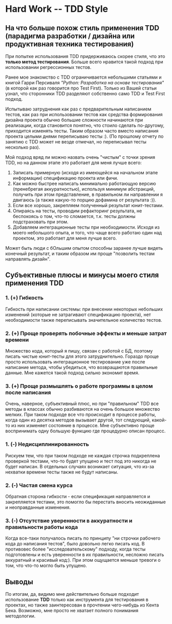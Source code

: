 # Hard Work -- TDD Style

## На что больше похож стиль применения TDD (парадигма разработки / дизайна или продуктивная техника тестирования)

При попытке использования TDD придерживаюсь скорее стиля, что
это **только метод тестирования**. Больше всего нравится такой подход при использовании регрессионных тестов.

Ранее мое знакомство с TDD ограничивается небольшими статьями и книгой Гарри Персиваля *"Python: Разработка на основе тестирования"* (в которой как раз говорится про Test First).
Только из Вашей статьи узнал, что сторонники TDD разделяют собственно само TDD и Test First подход.

Испытываю затруднения как раз с предварительным написанием тестов, как раз при использовании тестов как средства фoрмирования дизайна проекта
обычно большие сложности начинаются при реализации, когда становится понятно, что стоило сделать по-другому, приходится изменять тесты.
Таким образом часто вместо написания проекта целыми днями переписываю тесты :). (По прошлому отчету по занятию с TDD может не везде отмечал, но переписывал тесты несколько раз).

Мой подход вряд ли можно назвать очень "чистым" с точки зрения TDD, но на данном этапе это работает для меня лучше всего:

1. Записать примерную (исходя из имеющейся на начальном этапе информации) спецификацию проекта или фичи.
2. Как можно быстрее написать минимально работающую версию (пренебрегая аккуратностью), используя минимум абстракций, получить при этом
   представление, в правильном ли направлении я двигаюсь (а также какую-то порцию дофамина от результата :)).
3. Если все хорошо, закрепляем полученный результат юнит-тестами.
4. Опираясь на тесты, проводим рефакторинг результата, не беспокоясь о том, что-то сломается, т.к. тесты должны подстраховать при этом.
5. Добавляем интеграционные тесты при необходимости.
   Исходя из моего небольшого опыта, и того, что чаще всего работаю один над проектом, это работает для меня лучше всего.

Может быть люди с бОльшим опытом способны заранее лучше видеть конечный результат, и таким образом им проще "позволить тестам направлять дизайн".

## Субъективные плюсы и минусы моего стиля применения TDD

### 1. (+) Гибкость

Гибкость при написании системы: при внесении некоторых небольших изменений (которые не затрагивают спецификацию проекта),
нет необходимости также переписывать значительное количество тестов.

### 2. (+) Проще проверять побочные эффекты и меньше затрат времени

Множество кода, который я пишу, связан с работой с БД, поэтому писать чистые юнит-тесты для этого затруднительно.
Гораздо проще просто использовать интеграционное тестирование уже после написание метода, чтобы убедиться, что возвращаются правильные данные.
Мне кажется такой подход сильно экономит время.

### 3. (+) Проще размышлять о работе программы в целом после написания

Очень, наверное, субъективный плюс, но при "правильном" TDD все методы в классах обычно
разбиваются на очень большое множество мелких. При таком подходе все что происходит в процессе работы, когда один из десятка методов
вызывает другой, тот следующий, какой-то из них изменяет состояние в процессе.
Мне субъективно проще воспринимать одну большую функцию где процедурно описан процесс.

### 1. (-) Недисциплинированность

Рискуем тем, что при таком подходе не каждая строчка подкреплена проверкой тестами,
что-то будет упущено и тест под это никогда не будет написан.
В отдельных случаях возникает ситуация, что из-за нехватки времени тесты также не будут написаны.

### 2. (-) Частая смена курса

Обратная сторона гибкости - если спецификация направляется и закрепляется тестами, это помогло бы перестать вносить неожиданные и неоправданные изменения.

### 3. (-) Отсутствие уверенности в аккуратности и правильности работы кода

Когда все-таки получалось писать по принципу "ни строчки рабочего кода до написания тестов", было довольно легко писать код.
В противовес более "исследовательскому" подходу, когда тесты подготовлены и есть уверенности в их правильности, несложно писать
аккуратный и красивый код:). При этом ощущается меньше тревоги о том, что что-то могло быть упущено.

## Выводы

По итогам, да, видимо мне действительно больше подходит использование **TDD** только как инструмента для тестирования в проектах, но также заинтересован в прочтении чего-нибудь из Кента Бека. Возможно, мне просто не хватает полного понимания методологии.
